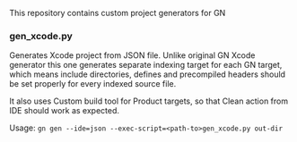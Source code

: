 This repository contains custom project generators for GN

### gen_xcode.py

Generates Xcode project from JSON file. Unlike original GN Xcode generator this one generates separate indexing target for each GN target, which means include directories, defines and precompiled headers should be set properly for every indexed source file.

It also uses Custom build tool for Product targets, so that Clean action from IDE should work as expected.

Usage: `gn gen --ide=json --exec-script=<path-to>gen_xcode.py out-dir`
